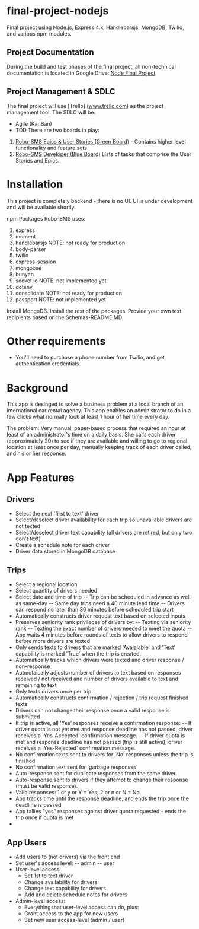 # final-project-nodejs
Final project using Node.js, Express 4.x, Handlebarsjs, MongoDB, Twilio, and various npm modules.

## Project Documentation
During the build and test phases of the final project, all non-technical documentation is located in Google Drive:
[Node Final Project](https://drive.google.com/drive/folders/0B0fZ5svI7A9_NnctUWc1WFo0OUU?usp=sharing)

## Project Management & SDLC
The final project will use [Trello] (www.trello.com) as the project management tool. The SDLC will be:
- Agile (KanBan)
- TDD
There are two boards in play:
1) [Robo-SMS Epics & User Stories (Green Board)](https://trello.com/b/wrWUGkdT/robo-sms-epics-user-stories) - Contains higher level functionality and feature sets
2) [Robo-SMS Developer (Blue Board)](https://trello.com/b/zHG9ldKX/robo-sms-developer) Lists of tasks that comprise the User Stories and Epics.

# Installation
This project is completely backend - there is no UI. UI is under development and will be available shortly.

npm Packages Robo-SMS uses:
1) express
2) moment
3) handlebarsjs   NOTE: not ready for production
4) body-parser
5) twilio
6) express-session
7) mongoose
8) bunyan
9) socket.io    NOTE: not implemented yet.
10) dotenv
11) consolidate  NOTE: not ready for production
12) passport   NOTE: not implemented yet

Install MongoDB. Install the rest of the packages. Provide your own text recipients based on the
Schemas-README.MD.

# Other requirements
- You'll need to purchase a phone number from Twilio, and get authentication credentials.



# Background
This app is desinged to solve a business problem at a local branch of an international car rental
agency. This app enables an administrator to do in a few clicks what normally took at least 1 hour
of her time every day.

The problem: Very manual, paper-based process that required an hour at least of an administrator's time on a daily basis. She calls each driver (approximately 20) to see if they are available and
willing to go to regional location at least once per day, manually keeping track of each driver called, and his or her response.

# App Features
## Drivers
- Select the next 'first to text' driver
- Select/deselect driver availability for each trip so unavailable drivers are not texted
- Select/deselect driver text capability (all drivers are retired, but only two don't text)
- Create a schedule note for each driver
- Driver data stored in MongoDB database

## Trips
- Select a regional location
- Select quantity of drivers needed
- Select date and time of trip
  -- Trip can be scheduled in advance as well as same-day
  -- Same day trips need a 40 minute lead time
  -- Drivers can respond no later than 30 minutes before scheduled trip start
- Automatically constructs driver request text based on selected inputs
- Preserves seniority rank privileges of drivers by:
   -- Texting via seniority rank
   -- Texting the exact number of drivers needed to meet the quota
   -- App waits 4 minutes before rounds of texts to allow drivers to respond before
      more drivers are texted
- Only sends texts to drivers that are marked 'Avaialable' and 'Text' capability is marked
  'True' when the trip is created.
- Automatically tracks which drivers were texted and driver response / non-response
- Autmotaically adjusts number of drivers to text based on responses received / not received
  and number of drivers available to text and remaining to text
- Only texts drivers once per trip.
- Automatically constructs confirmation / rejection / trip request finished texts
- Drivers can not change their response once a valid response is submitted
- If trip is active, all 'Yes' responses receive a confirmation response:
   -- If driver quota is not yet met and response deadline has not passed, driver
      receives a 'Yes-Accepted' confirmation message.
   -- If driver quota is met and response deadline has not passed (trip is still active),
      driver receives a 'Yes-Rejected' confirmation message.
- No confirmation texts sent to drivers for 'No' responses unless the trip is finished
- No confirmation text sent for 'garbage responses'
- Auto-response sent for duplicate responses from the same driver.
- Auto-response sent to drivers if they attempt to change their response (must be valid
     response).
- Valid responses: 1 or y or Y = Yes; 2 or n or N = No
- App tracks time until the response deadline, and ends the trip once the deadline is passed
- App tallies "yes" responses against driver quota requested - ends the trip once if quota is
  met
-  

## App Users
- Add users to (not drivers) via the front end
- Set user's access level:
  -- admin
  -- user
- User-level access:
    - Set 1st to text driver
    - Change availability for drivers
    - Change text capability for drivers
    - Add and delete schedule notes for drivers
- Admin-level access:
    - Everything that user-level access can do, plus:
    - Grant access to the app for new users
    - Set new user access-level (admin / user)
